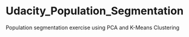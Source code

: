 # Udacity_Population_Segmentation
Population segmentation exercise using PCA and K-Means Clustering
